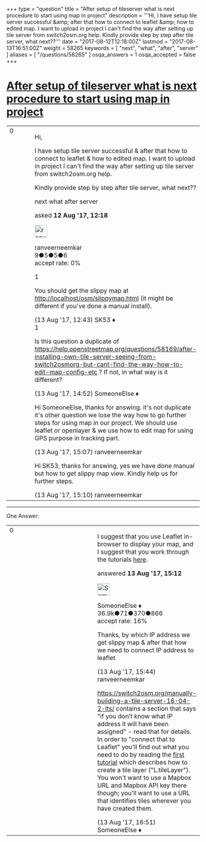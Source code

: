 +++
type = "question"
title = "After setup of tileserver what is next procedure to start using map in project"
description = '''Hi, I have setup tile server successful &amp;amp; after that how to connect to leaflet &amp;amp; how to edited map. I want to upload in project I can&#x27;t find the way after setting up tile server from switch2osm.org help.  Kindly provide step by step after tile server, what next??'''
date = "2017-08-12T12:18:00Z"
lastmod = "2017-08-13T16:51:00Z"
weight = 58265
keywords = [ "next", "what", "after", "server" ]
aliases = [ "/questions/58265" ]
osqa_answers = 1
osqa_accepted = false
+++

<div class="headNormal">

# [After setup of tileserver what is next procedure to start using map in project](/questions/58265/after-setup-of-tileserver-what-is-next-procedure-to-start-using-map-in-project)

</div>

<div id="main-body">

<div id="askform">

<table id="question-table" style="width:100%;">
<colgroup>
<col style="width: 50%" />
<col style="width: 50%" />
</colgroup>
<tbody>
<tr>
<td style="width: 30px; vertical-align: top"><div class="vote-buttons">
<span id="post-58265-upvote" class="ajax-command post-vote up" rel="nofollow" title="I like this post (click again to cancel)"> </span>
<div id="post-58265-score" class="post-score" title="current number of votes">
0
</div>
<span id="post-58265-downvote" class="ajax-command post-vote down" rel="nofollow" title="I dont like this post (click again to cancel)"> </span> <span id="favorite-mark" class="ajax-command favorite-mark" rel="nofollow" title="mark/unmark this question as favorite (click again to cancel)"> </span>
<div id="favorite-count" class="favorite-count">
&#10;</div>
</div></td>
<td><div id="item-right">
<div class="question-body">
<p>Hi,</p>
<p>I have setup tile server successful &amp; after that how to connect to leaflet &amp; how to edited map. I want to upload in project I can't find the way after setting up tile server from switch2osm.org help.</p>
<p>Kindly provide step by step after tile server, what next??</p>
</div>
<div id="question-tags" class="tags-container tags">
<span class="post-tag tag-link-next" rel="tag" title="see questions tagged &#39;next&#39;">next</span> <span class="post-tag tag-link-what" rel="tag" title="see questions tagged &#39;what&#39;">what</span> <span class="post-tag tag-link-after" rel="tag" title="see questions tagged &#39;after&#39;">after</span> <span class="post-tag tag-link-server" rel="tag" title="see questions tagged &#39;server&#39;">server</span>
</div>
<div id="question-controls" class="post-controls">
&#10;</div>
<div class="post-update-info-container">
<div class="post-update-info post-update-info-user">
<p>asked <strong>12 Aug '17, 12:18</strong></p>
<img src="https://secure.gravatar.com/avatar/8a7dd8039b32a4e720977f3f34621670?s=32&amp;d=identicon&amp;r=g" class="gravatar" width="32" height="32" alt="ranveerneemkar&#39;s gravatar image" />
<p><span>ranveerneemkar</span><br />
<span class="score" title="9 reputation points">9</span><span title="5 badges"><span class="badge1">●</span><span class="badgecount">5</span></span><span title="5 badges"><span class="silver">●</span><span class="badgecount">5</span></span><span title="6 badges"><span class="bronze">●</span><span class="badgecount">6</span></span><br />
<span class="accept_rate" title="Rate of the user&#39;s accepted answers">accept rate:</span> <span title="ranveerneemkar has no accepted answers">0%</span></p>
</div>
</div>
<div id="comments-container-58265" class="comments-container">
<span id="58280"></span>
<div id="comment-58280" class="comment">
<div id="post-58280-score" class="comment-score">
1
</div>
<div class="comment-text">
<p>You should get the slippy map at <a href="http://localhost/osm/slippymap.html">http://localhost/osm/slippymap.html</a> (it might be different if you've done a manual install).</p>
</div>
<div id="comment-58280-info" class="comment-info">
<span class="comment-age">(13 Aug '17, 12:43)</span> <span class="comment-user userinfo">SK53 ♦</span>
</div>
</div>
<span id="58284"></span>
<div id="comment-58284" class="comment">
<div id="post-58284-score" class="comment-score">
1
</div>
<div class="comment-text">
<p>Is this question a duplicate of <a href="https://help.openstreetmap.org/questions/58169/after-installing-own-tile-server-seeing-from-switch2osmorg-but-cant-find-the-way-how-to-edit-map-config-etc">https://help.openstreetmap.org/questions/58169/after-installing-own-tile-server-seeing-from-switch2osmorg-but-cant-find-the-way-how-to-edit-map-config-etc</a> ? If not, in what way is it different?</p>
</div>
<div id="comment-58284-info" class="comment-info">
<span class="comment-age">(13 Aug '17, 14:52)</span> <span class="comment-user userinfo">SomeoneElse ♦</span>
</div>
</div>
<span id="58285"></span>
<div id="comment-58285" class="comment">
<div id="post-58285-score" class="comment-score">
&#10;</div>
<div class="comment-text">
<p>Hi SomeoneElse, thanks for answing. it's not duplicate it's other question we lose the way how to go further steps for using map in our project. We should use leaflet or openlayer &amp; we use how to edit map for using GPS purpose in tracking part.</p>
</div>
<div id="comment-58285-info" class="comment-info">
<span class="comment-age">(13 Aug '17, 15:07)</span> <span class="comment-user userinfo">ranveerneemkar</span>
</div>
</div>
<span id="58286"></span>
<div id="comment-58286" class="comment">
<div id="post-58286-score" class="comment-score">
&#10;</div>
<div class="comment-text">
<p>Hi SK53, thanks for answing, yes we have done manual but how to get slippy map view. Kindly help us for further steps.</p>
</div>
<div id="comment-58286-info" class="comment-info">
<span class="comment-age">(13 Aug '17, 15:10)</span> <span class="comment-user userinfo">ranveerneemkar</span>
</div>
</div>
</div>
<div id="comment-tools-58265" class="comment-tools">
&#10;</div>
<div class="clear">
&#10;</div>
<div id="comment-58265-form-container" class="comment-form-container">
&#10;</div>
<div class="clear">
&#10;</div>
</div></td>
</tr>
</tbody>
</table>

------------------------------------------------------------------------

<div class="tabBar">

<span id="sort-top"></span>

<div class="headQuestions">

One Answer:

</div>

</div>

<span id="58287"></span>

<div id="answer-container-58287" class="answer">

<table style="width:100%;">
<colgroup>
<col style="width: 50%" />
<col style="width: 50%" />
</colgroup>
<tbody>
<tr>
<td style="width: 30px; vertical-align: top"><div class="vote-buttons">
<span id="post-58287-upvote" class="ajax-command post-vote up" rel="nofollow" title="I like this post (click again to cancel)"> </span>
<div id="post-58287-score" class="post-score" title="current number of votes">
0
</div>
<span id="post-58287-downvote" class="ajax-command post-vote down" rel="nofollow" title="I dont like this post (click again to cancel)"> </span>
</div></td>
<td><div class="item-right">
<div class="answer-body">
<p>I suggest that you use Leaflet in-browser to display your map, and I suggest that you work through the tutorials <a href="http://leafletjs.com/examples.html">here</a>.</p>
</div>
<div class="answer-controls post-controls">
&#10;</div>
<div class="post-update-info-container">
<div class="post-update-info post-update-info-user">
<p>answered <strong>13 Aug '17, 15:12</strong></p>
<img src="https://secure.gravatar.com/avatar/0bf1aa22f7f5e045b0eb8beb79fe7907?s=32&amp;d=identicon&amp;r=g" class="gravatar" width="32" height="32" alt="SomeoneElse&#39;s gravatar image" />
<p><span>SomeoneElse ♦</span><br />
<span class="score" title="36866 reputation points"><span>36.9k</span></span><span title="71 badges"><span class="badge1">●</span><span class="badgecount">71</span></span><span title="370 badges"><span class="silver">●</span><span class="badgecount">370</span></span><span title="866 badges"><span class="bronze">●</span><span class="badgecount">866</span></span><br />
<span class="accept_rate" title="Rate of the user&#39;s accepted answers">accept rate:</span> <span title="SomeoneElse has 228 accepted answers">16%</span></p>
</div>
</div>
<div id="comments-container-58287" class="comments-container">
<span id="58288"></span>
<div id="comment-58288" class="comment">
<div id="post-58288-score" class="comment-score">
&#10;</div>
<div class="comment-text">
<p>Thanks, by which IP address we get slippy map &amp; after that how we need to connect IP address to leaflet</p>
</div>
<div id="comment-58288-info" class="comment-info">
<span class="comment-age">(13 Aug '17, 15:44)</span> <span class="comment-user userinfo">ranveerneemkar</span>
</div>
</div>
<span id="58289"></span>
<div id="comment-58289" class="comment">
<div id="post-58289-score" class="comment-score">
&#10;</div>
<div class="comment-text">
<p><a href="https://switch2osm.org/manually-building-a-tile-server-16-04-2-lts/">https://switch2osm.org/manually-building-a-tile-server-16-04-2-lts/</a> contains a section that says "if you don’t know what IP address it will have been assigned" - read that for details. In order to "connect that to Leaflet" you'll find out what you need to do by reading the <a href="http://leafletjs.com/examples/quick-start/">first tutorial</a> which describes how to create a tile layer ("L.tileLayer"). You won't want to use a Mapbox URL and Mapbox API key there though; you'll want to use a URL that identifies tiles wherever you have created them.</p>
</div>
<div id="comment-58289-info" class="comment-info">
<span class="comment-age">(13 Aug '17, 16:51)</span> <span class="comment-user userinfo">SomeoneElse ♦</span>
</div>
</div>
</div>
<div id="comment-tools-58287" class="comment-tools">
&#10;</div>
<div class="clear">
&#10;</div>
<div id="comment-58287-form-container" class="comment-form-container">
&#10;</div>
<div class="clear">
&#10;</div>
</div></td>
</tr>
</tbody>
</table>

</div>

<div class="paginator-container-left">

</div>

</div>

</div>

